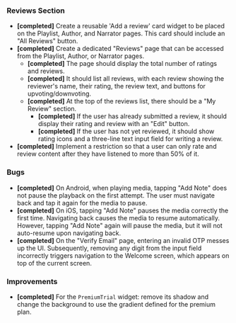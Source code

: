 ### Reviews Section

-   **[completed]** Create a reusable 'Add a review' card widget to be placed on the Playlist, Author, and Narrator pages. This card should include an "All Reviews" button.
-   **[completed]** Create a dedicated "Reviews" page that can be accessed from the Playlist, Author, or Narrator pages.
    -   **[completed]** The page should display the total number of ratings and reviews.
    -   **[completed]** It should list all reviews, with each review showing the reviewer's name, their rating, the review text, and buttons for upvoting/downvoting.
    -   **[completed]** At the top of the reviews list, there should be a "My Review" section.
        -   **[completed]** If the user has already submitted a review, it should display their rating and review with an "Edit" button.
        -   **[completed]** If the user has not yet reviewed, it should show rating icons and a three-line text input field for writing a review.
-   **[completed]** Implement a restriction so that a user can only rate and review content after they have listened to more than 50% of it.

### Bugs

-   **[completed]** On Android, when playing media, tapping "Add Note" does not pause the playback on the first attempt. The user must navigate back and tap it again for the media to pause.
-   **[completed]** On iOS, tapping "Add Note" pauses the media correctly the first time. Navigating back causes the media to resume automatically. However, tapping "Add Note" again will pause the media, but it will not auto-resume upon navigating back.
-   **[completed]** On the "Verify Email" page, entering an invalid OTP messes up the UI. Subsequently, removing any digit from the input field incorrectly triggers navigation to the Welcome screen, which appears on top of the current screen.

### Improvements

-   **[completed]** For the `PremiumTrial` widget: remove its shadow and change the background to use the gradient defined for the premium plan.

